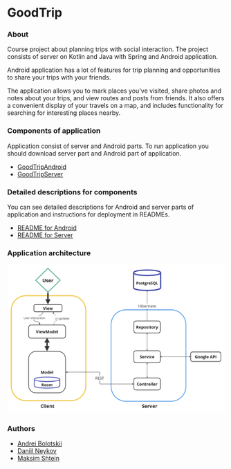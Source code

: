 # GoodTrip

### About

Course project about planning trips with social interaction. 
The project consists of server on Kotlin and Java with Spring and Android application.

Android application has a lot of features for trip
planning and opportunities to share your trips with your friends.

The application allows you to mark places you've visited, share photos and notes about your trips, and view routes and posts from friends. It also offers a convenient display of your travels on a map, and includes functionality for searching for interesting places nearby.

### Components of application

Application consist of server and Android parts. To run application you should download server part and Android part of application. 

* [GoodTripAndroid](https://github.com/GoodTripProject/GoodTripAndroid)
* [GoodTripServer](https://github.com/GoodTripProject/GoodTripServer)

### Detailed descriptions for components

You can see detailed descriptions for Android and server parts of application and instructions for deployment in READMEs.
* [README for Android](https://github.com/GoodTripProject/GoodTripAndroid/blob/main/README.md)
* [README for Server](https://github.com/GoodTripProject/GoodTripServer/blob/main/README.md)

### Application architecture

![img.png](assets/img.png)

### Authors

* [Andrei Bolotskii](https://github.com/andrewbolotsky)
* [Daniil Neykov](https://github.com/cowboymalboro1884)
* [Maksim Shtein](https://github.com/MaksimkaSH)

